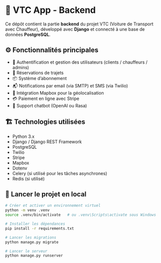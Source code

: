 # 🚗 VTC App - Backend

Ce dépôt contient la partie **backend** du projet VTC (Voiture de Transport avec Chauffeur), développé avec **Django** et connecté à une base de données **PostgreSQL**.

## ⚙️ Fonctionnalités principales

- 🔐 Authentification et gestion des utilisateurs (clients / chauffeurs / admins)
- 📅 Réservations de trajets
- 📦 Système d’abonnement
- 📬 Notifications par email (via SMTP) et SMS (via Twilio)
- 📍 Intégration Mapbox pour la géolocalisation
- 💳 Paiement en ligne avec Stripe
- 🤖 Support chatbot (OpenAI ou Rasa)

## 🏗️ Technologies utilisées

- Python 3.x
- Django / Django REST Framework
- PostgreSQL
- Twilio
- Stripe
- Mapbox
- Dotenv
- Celery (si utilisé pour les tâches asynchrones)
- Redis (si utilisé)

## 🚀 Lancer le projet en local

```bash
# Créer et activer un environnement virtuel
python -m venv .venv
source .venv/bin/activate   # ou .venv\Scripts\activate sous Windows

# Installer les dépendances
pip install -r requirements.txt

# Lancer les migrations
python manage.py migrate

# Lancer le serveur
python manage.py runserver
